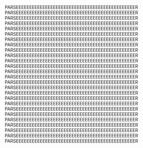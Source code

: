 PARSEEEEEEEEEEEEEEEEEEEEEEEEEEEEEEEEEEEEEEEEEEEEER
PARSEEEEEEEEEEEEEEEEEEEEEEEEEEEEEEEEEEEEEEEEEEEEER
PARSEEEEEEEEEEEEEEEEEEEEEEEEEEEEEEEEEEEEEEEEEEEEER
PARSEEEEEEEEEEEEEEEEEEEEEEEEEEEEEEEEEEEEEEEEEEEEER
PARSEEEEEEEEEEEEEEEEEEEEEEEEEEEEEEEEEEEEEEEEEEEEER
PARSEEEEEEEEEEEEEEEEEEEEEEEEEEEEEEEEEEEEEEEEEEEEER
PARSEEEEEEEEEEEEEEEEEEEEEEEEEEEEEEEEEEEEEEEEEEEEER
PARSEEEEEEEEEEEEEEEEEEEEEEEEEEEEEEEEEEEEEEEEEEEEER
PARSEEEEEEEEEEEEEEEEEEEEEEEEEEEEEEEEEEEEEEEEEEEEER
PARSEEEEEEEEEEEEEEEEEEEEEEEEEEEEEEEEEEEEEEEEEEEEER
PARSEEEEEEEEEEEEEEEEEEEEEEEEEEEEEEEEEEEEEEEEEEEEER
PARSEEEEEEEEEEEEEEEEEEEEEEEEEEEEEEEEEEEEEEEEEEEEER
PARSEEEEEEEEEEEEEEEEEEEEEEEEEEEEEEEEEEEEEEEEEEEEER
PARSEEEEEEEEEEEEEEEEEEEEEEEEEEEEEEEEEEEEEEEEEEEEER
PARSEEEEEEEEEEEEEEEEEEEEEEEEEEEEEEEEEEEEEEEEEEEEER
PARSEEEEEEEEEEEEEEEEEEEEEEEEEEEEEEEEEEEEEEEEEEEEER
PARSEEEEEEEEEEEEEEEEEEEEEEEEEEEEEEEEEEEEEEEEEEEEER
PARSEEEEEEEEEEEEEEEEEEEEEEEEEEEEEEEEEEEEEEEEEEEEER
PARSEEEEEEEEEEEEEEEEEEEEEEEEEEEEEEEEEEEEEEEEEEEEER
PARSEEEEEEEEEEEEEEEEEEEEEEEEEEEEEEEEEEEEEEEEEEEEER
PARSEEEEEEEEEEEEEEEEEEEEEEEEEEEEEEEEEEEEEEEEEEEEER
PARSEEEEEEEEEEEEEEEEEEEEEEEEEEEEEEEEEEEEEEEEEEEEER
PARSEEEEEEEEEEEEEEEEEEEEEEEEEEEEEEEEEEEEEEEEEEEEER
PARSEEEEEEEEEEEEEEEEEEEEEEEEEEEEEEEEEEEEEEEEEEEEER
PARSEEEEEEEEEEEEEEEEEEEEEEEEEEEEEEEEEEEEEEEEEEEEER
PARSEEEEEEEEEEEEEEEEEEEEEEEEEEEEEEEEEEEEEEEEEEEEER

